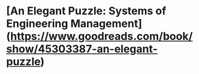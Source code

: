 # [An Elegant Puzzle: Systems of Engineering Management] (https://www.goodreads.com/book/show/45303387-an-elegant-puzzle)

